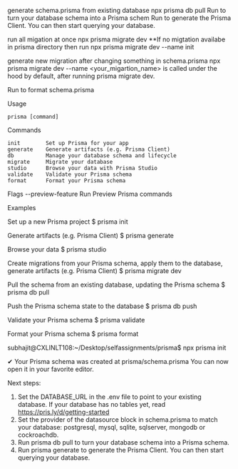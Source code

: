 generate schema.prisma from existing database
npx prisma db pull
Run <npx prisma db pull> to turn your database schema into a Prisma schem
Run <npx prisma generate> to generate the Prisma Client. You can then start querying your database.

run all migation at once 
npx prisma migrate dev
**If no migtation availabe in prisma directory then run 
npx prisma migrate dev --name init

generate new migration after changing something in schema.prisma
npx prisma migrate dev --name <your_migartion_name>
<npx prisma generate> is called under the hood by default, after running prisma migrate dev.

Run <npx prisma format> to format schema.prisma

Usage

    prisma [command]

Commands

    init        Set up Prisma for your app
    generate    Generate artifacts (e.g. Prisma Client)
    db          Manage your database schema and lifecycle
    migrate     Migrate your database
    studio      Browse your data with Prisma Studio
    validate    Validate your Prisma schema
    format      Format your Prisma schema

Flags
    --preview-feature   Run Preview Prisma commands

Examples

  Set up a new Prisma project
  $ prisma init

  Generate artifacts (e.g. Prisma Client)
  $ prisma generate

  Browse your data
  $ prisma studio

  Create migrations from your Prisma schema, apply them to the database, generate artifacts (e.g. Prisma Client)
  $ prisma migrate dev
  
  Pull the schema from an existing database, updating the Prisma schema
  $ prisma db pull

  Push the Prisma schema state to the database
  $ prisma db push

  Validate your Prisma schema
  $ prisma validate

  Format your Prisma schema
  $ prisma format

subhajit@CXLINLT108:~/Desktop/selfassignments/prisma$ npx prisma init

✔ Your Prisma schema was created at prisma/schema.prisma
  You can now open it in your favorite editor.

Next steps:
1. Set the DATABASE_URL in the .env file to point to your existing database. If your database has no tables yet, read https://pris.ly/d/getting-started
2. Set the provider of the datasource block in schema.prisma to match your database: postgresql, mysql, sqlite, sqlserver, mongodb or cockroachdb.
3. Run prisma db pull to turn your database schema into a Prisma schema.
4. Run prisma generate to generate the Prisma Client. You can then start querying your database.